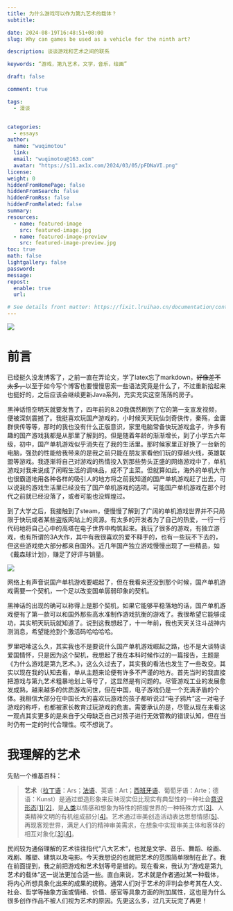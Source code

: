 ```yaml
---
title: 为什么游戏可以作为第九艺术的载体？
subtitle:

date: 2024-08-19T16:48:51+08:00
slug: Why can games be used as a vehicle for the ninth art?

description: 谈谈游戏和艺术之间的联系

keywords: “游戏，第九艺术，文学，音乐，绘画”

draft: false

comment: true

tags:
  - 漫谈


categories:
  - essays
author:
  name: "wuqimotou"
  link:
  email: "wuqimotou@163.com"
  avatar: "https://s11.ax1x.com/2024/03/05/pFDNaVI.png"
license:
weight: 0
hiddenFromHomePage: false
hiddenFromSearch: false
hiddenFromRss: false
hiddenFromRelated: false
summary:
resources:
  - name: featured-image
    src: featured-image.jpg
  - name: featured-image-preview
    src: featured-image-preview.jpg
toc: true
math: false
lightgallery: false
password:
message:
repost:
  enable: true
  url:

# See details front matter: https://fixit.lruihao.cn/documentation/content-management/introduction/#front-matter
---
```


![](https://s21.ax1x.com/2024/08/19/pAPw3gf.png)

<!--more-->

# 前言

已经挺久没发博客了，之前一直在弄论文，学了latex忘了markdown，~~好像差不太多，~~以至于如今写个博客也要慢慢思索一些语法究竟是什么了，不过重新拾起来也挺好的，之后应该会继续更新Java系列，充实充实这空荡荡的房子。



黑神话悟空明天就要发售了，四年前的8.20我偶然刷到了它的第一支宣发视频，便被深刻震撼了。我挺喜欢玩国产游戏的，小时候天天玩仙剑奇侠传，秦殇，金庸群侠传等等，那时的我也没有什么正版意识，家里电脑常备快玩游戏盒子，许多有趣的国产游戏我都是从那里了解到的。但是随着年龄的渐渐增长，到了小学五六年级，初中，国产单机游戏似乎消失在了我的生活里。那时候家里正好换了一台新的电脑，强劲的性能给我带来的是我之前只能在朋友家看他们玩的穿越火线，英雄联盟等游戏。我逐渐将自己对游戏的热情投入到那些势头正盛的网络游戏中了，单机游戏对我来说成了闲暇生活的调味品，成不了主菜。但就算如此，海外的单机大作也很霸道地用各种各样的吸引人的地方将之前我知道的国产单机游戏赶了出去，可以说我的游戏生活里已经没有了国产单机游戏的选项。可能国产单机游戏在那个时代之前就已经没落了，或者可能也没辉煌过。



到了大学之后，我接触到了steam，便慢慢了解到了广阔的单机游戏世界并不只局限于快玩或者某些盗版网站上的资源。有太多的开发者为了自己的热爱，一行一行代码地将自己心中的高塔在电子世界中构筑起来。我玩了很多的游戏，有独立游戏，也有所谓的3A大作，其中有我很喜欢的爱不释手的，也有一些玩不下去的，但这些游戏绝大部分都来自国外。近几年国产独立游戏慢慢出现了一些精品，如《戴森球计划》，赚足了好评与销量。

![](https://s21.ax1x.com/2024/08/19/pAPrVJA.jpg)

网络上有声音说国产单机游戏要崛起了，但在我看来还没到那个时候，国产单机游戏需要一个契机，一个足以改变国单孱弱印象的契机。



黑神话的出现的确可以称得上是那个契机，如果它能够平稳落地的话，国产单机游戏便有了第一款可以和国外那些高水准制作游戏抗衡的游戏了。我很希望它能够成功，其实明天玩玩就知道了。说到这我想起了，十一年前，我也天天关注斗战神内测消息，希望能抢到个激活码哈哈哈哈。



罗里吧嗦这么久，其实我也不是要说什么国产单机游戏崛起之路，也不是大谈特谈爱国情怀，只是因为这个契机，我想起了我在本科时候作过的一篇报告，主题是《为什么游戏是第九艺术。》，这么久过去了，其实我的看法也发生了一些改变。其实以现在我的认知去看，单从主题来论便有许多不严谨的地方。首先当时的我直接把游戏与第九艺术粗暴地划上等号了，这显然是有问题的。尽管游戏工业的发展愈发成熟，越来越多的优质游戏问世，但在中国，电子游戏仍是一个充满矛盾的个体。我相信大部分在中国长大的喜欢玩游戏的孩子都听说过“电子鸦片”这一对电子游戏的称呼，也都被家长教育过玩游戏的危害。需要承认的是，尽管从现在来看这一观点其实更多的是来自于父母缺乏自己对孩子进行无效管教的错误认知，但在当时仍有一定的时代合理性。哎不想说了。

# 我理解的艺术

先贴一个维基百科：

> **艺术**（[拉丁语](https://zh.wikipedia.org/wiki/拉丁語)：Ars；[法语](https://zh.wikipedia.org/wiki/法語)、英语：Art；[西班牙语](https://zh.wikipedia.org/wiki/西班牙語)、葡萄牙语：Arte；德语：Kunst）是通过塑造形象来反映现实但比现实有典型性的一种社会[意识形态](https://zh.wikipedia.org/wiki/意識形態)[[1\]](https://zh.wikipedia.org/wiki/艺术#cite_note-1)[[2\]](https://zh.wikipedia.org/wiki/艺术#cite_note-:1-2)，是[人类](https://zh.wikipedia.org/wiki/人类)以情感和想象为特性的把握世界的一种特殊方式[[3\]](https://zh.wikipedia.org/wiki/艺术#cite_note-:2-3)、人类精神文明的有机组成部分[[4\]](https://zh.wikipedia.org/wiki/艺术#cite_note-:0-4)。艺术通过审美创造活动表达思想情感[[5\]](https://zh.wikipedia.org/wiki/艺术#cite_note-:3-5)、再现客观世界，满足人们的精神审美需求，在想象中实现审美主体和客体的相互对象化[[3\]](https://zh.wikipedia.org/wiki/艺术#cite_note-:2-3)[[4\]](https://zh.wikipedia.org/wiki/艺术#cite_note-:0-4)。

民间较为通俗理解的艺术往往指代“八大艺术”，也就是文学、音乐、舞蹈、绘画、戏剧、雕塑、建筑以及电影。今天我想说的也就把艺术的范围简单限制在此了。我在前面提到，我之前把游戏和艺术划等号是错的。现在看来，我认为“游戏是第九艺术的载体”这一说法更加合适一些。直白来说，艺术就是作者通过某一种载体，将内心所想具象化出来的成果的统称。通常人们对于艺术的评判会参考其在人文、社会、哲学等抽象方面或情绪、价值、感官等具象方面的附加属性，这也是为什么很多创作作品不被人们视为艺术的原因。先更这么多，过几天玩完了再更！
